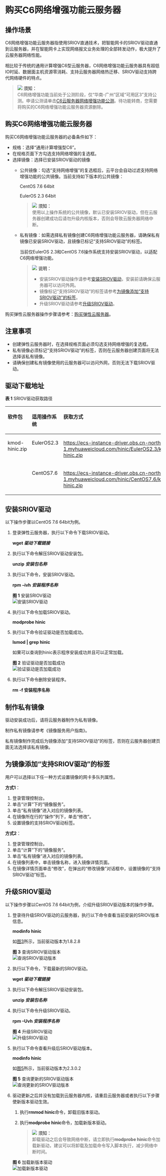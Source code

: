 # 购买C6网络增强功能云服务器<a name="ZH-CN_TOPIC_0179097324"></a>

## 操作场景<a name="section38404581894"></a>

C6网络增强功能云服务器指使用SRIOV直通技术，把智能网卡的SRIOV驱动直通到云服务器，并在智能网卡上实现网络报文业务处理的全部转发动作，极大提升了云服务器网络性能。

相比较于传统的通用计算增强C6型云服务器，C6网络增强功能云服务器具有超低IO时延、数据面主机资源零消耗、支持云服务器网络热迁移、SRIOV驱动支持跨代网络硬件的特点。

>![](public_sys-resources/icon-notice.gif) **须知：**   
>C6网络增强功能当前处于公测阶段，仅“华南-广州”区域“可用区3”支持公测。申请公测请单击[C6云服务器网络增强功能公测](https://account.huaweicloud.com/usercenter/#/applyBeta?serviceCodeP=ecs_c6x)。待功能转商，您需要将购买的C6网络增强功能云服务器资源删除。  

## 购买C6网络增强功能云服务器<a name="section016594894814"></a>

购买C6网络增强功能云服务器的必备条件如下：

-   规格：选择“通用计算增强型C6”。
-   在规格页面下方勾选支持网络增强的复选框。
-   选择镜像：选择已安装SRIOV驱动的镜像
    -   公共镜像：勾选“支持网络增强”的复选框后，云平台会自动过滤支持网络增强功能的公共镜像。当前支持如下版本的公共镜像：

        CentOS 7.6 64bit

        EulerOS 2.3 64bit

        >![](public_sys-resources/icon-notice.gif) **须知：**   
        >使用以上操作系统的公共镜像，默认已安装SRIOV驱动，但在云服务器创建成功后请勿升级内核版本，否则会导致云服务器网络中断。  

    -   私有镜像：如需选择私有镜像创建C6网络增强功能云服务器，请确保私有镜像已安装SRIOV驱动，且镜像已标记“支持SRIOV驱动”的标签。

        当前仅EulerOS 2.3和CentOS 7.6操作系统支持安装SRIOV驱动，以适配C6网络增强功能。

        >![](public_sys-resources/icon-note.gif) **说明：**   
        >-   安装SRIOV驱动操作请参考[安装SRIOV驱动](#section1839413497159)，安装前请确保云服务器可以访问外网。  
        >-   镜像标记“支持SRIOV驱动”的标签请参考[为镜像添加“支持SRIOV驱动”的标签](#section1949113217282)。  
        >-   升级SRIOV驱动请参考[升级SRIOV驱动](#section229411784219)。  



购买弹性云服务器操作步骤请参考：[购买弹性云服务器](https://support.huaweicloud.com/qs-ecs/zh-cn_topic_0021831611.html)。

## 注意事项<a name="section146283616594"></a>

-   创建弹性云服务器时，在选择规格页面必须勾选支持网络增强的复选框。
-   私有镜像必须标记“支持SRIOV驱动”的标签，否则在云服务器创建页面将无法选择该私有镜像。
-   请确保创建私有镜像使用的云服务器可以访问外网，否则无法下载SRIOV驱动。

## 驱动下载地址<a name="section446094815178"></a>

**表 1**  SRIOV驱动获取路径

<a name="table5706231295645"></a>
<table><thead align="left"><tr id="row3191990095645"><th class="cellrowborder" valign="top" width="23.330000000000002%" id="mcps1.2.4.1.1"><p id="p1047902795817"><a name="p1047902795817"></a><a name="p1047902795817"></a>软件包</p>
</th>
<th class="cellrowborder" valign="top" width="35.88%" id="mcps1.2.4.1.2"><p id="p4349489895817"><a name="p4349489895817"></a><a name="p4349489895817"></a>适用操作系统</p>
</th>
<th class="cellrowborder" valign="top" width="40.79%" id="mcps1.2.4.1.3"><p id="p3342588295817"><a name="p3342588295817"></a><a name="p3342588295817"></a>获取方式</p>
</th>
</tr>
</thead>
<tbody><tr id="row3356146095645"><td class="cellrowborder" rowspan="2" valign="top" width="23.330000000000002%" headers="mcps1.2.4.1.1 "><p id="p2969336995752"><a name="p2969336995752"></a><a name="p2969336995752"></a>kmod-hinic.zip</p>
</td>
<td class="cellrowborder" valign="top" width="35.88%" headers="mcps1.2.4.1.2 "><p id="p3308104614211"><a name="p3308104614211"></a><a name="p3308104614211"></a>EulerOS2.3</p>
</td>
<td class="cellrowborder" valign="top" width="40.79%" headers="mcps1.2.4.1.3 "><p id="p10403185722210"><a name="p10403185722210"></a><a name="p10403185722210"></a><a href="https://ecs-instance-driver.obs.cn-north-1.myhuaweicloud.com/hinic/EulerOS2.3/kmod-hinic.zip" target="_blank" rel="noopener noreferrer">https://ecs-instance-driver.obs.cn-north-1.myhuaweicloud.com/hinic/EulerOS2.3/kmod-hinic.zip</a></p>
</td>
</tr>
<tr id="row1143107795758"><td class="cellrowborder" valign="top" headers="mcps1.2.4.1.1 "><p id="p3869758295758"><a name="p3869758295758"></a><a name="p3869758295758"></a>CentOS7.6</p>
</td>
<td class="cellrowborder" valign="top" headers="mcps1.2.4.1.2 "><p id="p18402357182218"><a name="p18402357182218"></a><a name="p18402357182218"></a><a href="https://ecs-instance-driver.obs.cn-north-1.myhuaweicloud.com/hinic/CentOS7.6/kmod-hinic.zip" target="_blank" rel="noopener noreferrer">https://ecs-instance-driver.obs.cn-north-1.myhuaweicloud.com/hinic/CentOS7.6/kmod-hinic.zip</a></p>
</td>
</tr>
</tbody>
</table>

## 安装SRIOV驱动<a name="section1839413497159"></a>

以下操作步骤以CentOS 7.6 64bit为例。

1.  登录弹性云服务器，执行以下命令下载SRIOV驱动。

    **wget  _驱动下载链接_**

2.  执行以下命令解压SRIOV驱动安装包。

    **unzip** **_安装包名称_**

3.  执行以下命令，安装SRIOV驱动。

    **rpm** **–ivh** _**安装程序名称**_

    **图 1**  安装SRIOV驱动<a name="fig20486134314424"></a>  
    ![](figures/安装SRIOV驱动.png "安装SRIOV驱动")

4.  执行以下命令加载SRIOV驱动。

    **modprobe hinic**

5.  执行以下命令验证驱动是否加载成功。

    **lsmod | grep hinic**

    如果可以查询到hinic表示程序安装成功并且可以正常加载。

    **图 2**  验证驱动是否加载成功<a name="fig155839116241"></a>  
    ![](figures/验证驱动是否加载成功.png "验证驱动是否加载成功")

6.  执行以下命令删除安装程序。

    **rm -f 安装程序名称**


## 制作私有镜像<a name="section046104515595"></a>

驱动安装成功后，请将云服务器制作为私有镜像。

制作私有镜像请参考《镜像服务用户指南》。

私有镜像制作完成后为镜像添加“支持SRIOV驱动”的标签，否则在云服务器创建页面无法选择该私有镜像。

## 为镜像添加“支持SRIOV驱动”的标签<a name="section1949113217282"></a>

用户可以选择以下任一种方式设置镜像的网卡多队列属性。

**方式1**：

1.  登录管理控制台。
2.  单击“计算”下的“镜像服务”。
3.  单击“私有镜像”进入对应的镜像列表。
4.  在镜像所在行的“操作”列下，单击“修改”。
5.  设置镜像的支持SRIOV驱动标签。

**方式2**：

1.  登录管理控制台。
2.  单击“计算”下的“镜像服务”。
3.  单击“私有镜像”进入对应的镜像列表。
4.  在镜像列表中，单击镜像名称，进入镜像详情页面。
5.  在镜像详情页面单击“修改”，在弹出的“修改镜像”对话框中，设置镜像的“支持SRIOV驱动”标签。

## 升级SRIOV驱动<a name="section229411784219"></a>

以下操作步骤以CentOS 7.6 64bit为例，介绍升级SRIOV驱动版本的操作步骤。

1.  登录待升级SRIOV驱动的云服务器，执行以下命令查看当前安装的SRIOV版本信息。

    **modinfo hinic**

    如[图3](#fig153664314718)所示，当前驱动版本为1.8.2.8

    **图 3**  查询SRIOV驱动版本<a name="fig153664314718"></a>  
    ![](figures/查询SRIOV驱动版本.png "查询SRIOV驱动版本")

2.  执行以下命令，下载最新的SRIOV驱动。

    **wget  _驱动下载链接_**

3.  执行以下命令解压SRIOV驱动安装包。

    **unzip  _安装包名称_**

4.  执行以下命令升级SRIOV驱动。

    **rpm –Uvh  _安装程序名称_**

    **图 4**  升级SRIOV驱动<a name="fig441165316505"></a>  
    ![](figures/升级SRIOV驱动.png "升级SRIOV驱动")

5.  执行以下命令查看升级后SRIOV驱动版本。

    **modinfo hinic**

    如[图5](#fig133983116527)所示，当前驱动版本为2.3.0.2

    **图 5**  查询更新的SRIOV驱动版本<a name="fig133983116527"></a>  
    ![](figures/查询更新的SRIOV驱动版本.png "查询更新的SRIOV驱动版本")

6.  驱动更新之后并没有加载到云服务器内核，请重启云服务器或者执行以下步骤使新版本驱动生效。

    1.  执行**rmmod hinic**命令，卸载旧版本驱动。
    2.  执行**modprobe hinic**命令，加载新版本驱动。

        >![](public_sys-resources/icon-notice.gif) **须知：**   
        >卸载驱动之后会导致网络中断，请立即执行**modprobe hinic**命令加载新驱动，建议可以将卸载及加载命令写入脚本执行，减少网络中断时间。  


    **图 6**  加载新版本驱动<a name="fig453919554568"></a>  
    ![](figures/加载新版本驱动.png "加载新版本驱动")



